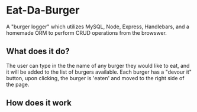 # Eat-Da-Burger
A "burger logger" which utilizes MySQL, Node, Express, Handlebars, and a homemade ORM to perform CRUD operations from the browswer. 

## What does it do?
The user can type in the the name of any burger they would like to eat, and it will be added to the list of burgers available. Each burger has a "devour it" button, upon clicking, the burger is 'eaten' and moved to the right side of the page. 

## How does it work

